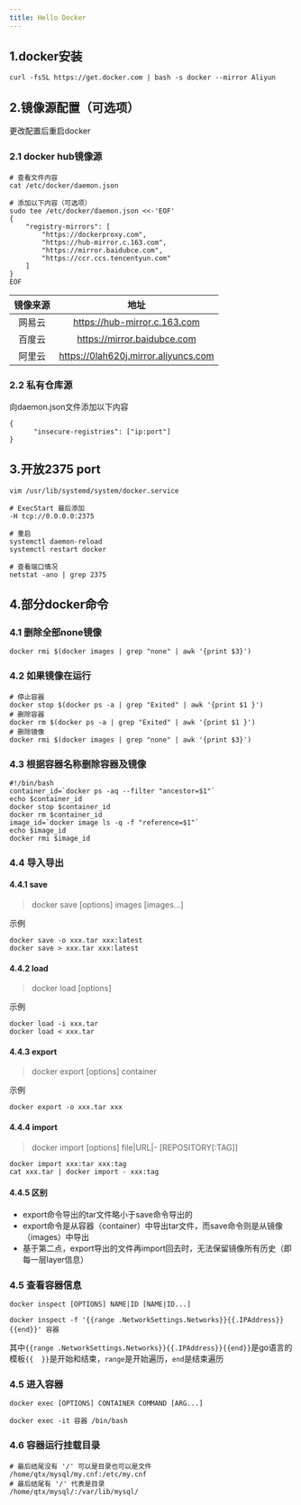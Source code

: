 ```yaml
---
title: Hello Docker
---
```


## 1.docker安装

````shell
curl -fsSL https://get.docker.com | bash -s docker --mirror Aliyun
````

## 2.镜像源配置（可选项）

更改配置后重启docker

### 2.1 docker hub镜像源

````shell
# 查看文件内容
cat /etc/docker/daemon.json
````

````shell
# 添加以下内容（可选项）
sudo tee /etc/docker/daemon.json <<-'EOF'
{
    "registry-mirrors": [
        "https://dockerproxy.com",
        "https://hub-mirror.c.163.com",
        "https://mirror.baidubce.com",
        "https://ccr.ccs.tencentyun.com"
    ]
}
EOF
````

| 镜像来源 |                 地址                 |
| :------: | :----------------------------------: |
|  网易云  |     https://hub-mirror.c.163.com     |
|  百度云  |     https://mirror.baidubce.com      |
|  阿里云  | https://0lah620j.mirror.aliyuncs.com |

### 2.2 私有仓库源

向daemon.json文件添加以下内容

````
{
	  "insecure-registries": ["ip:port"]
}
````

## 3.开放2375 port

````shell
vim /usr/lib/systemd/system/docker.service
````

````shell
# ExecStart 最后添加
-H tcp://0.0.0.0:2375
````

````shell
# 重启
systemctl daemon-reload
systemctl restart docker
````

````shell
# 查看端口情况
netstat -ano | grep 2375
````

## 4.部分docker命令

### 4.1 删除全部none镜像

```shell
docker rmi $(docker images | grep "none" | awk '{print $3}')
```

### 4.2 如果镜像在运行

````shell
# 停止容器
docker stop $(docker ps -a | grep "Exited" | awk '{print $1 }') 
# 删除容器
docker rm $(docker ps -a | grep "Exited" | awk '{print $1 }')
# 删除镜像
docker rmi $(docker images | grep "none" | awk '{print $3}')
````

### 4.3 根据容器名称删除容器及镜像

````shell
#!/bin/bash
container_id=`docker ps -aq --filter "ancestor=$1"`
echo $container_id
docker stop $container_id
docker rm $container_id
image_id=`docker image ls -q -f "reference=$1"`
echo $image_id
docker rmi $image_id
````

### 4.4 导入导出

#### 4.4.1 save

> docker save [options] images [images...]

示例

````shell
docker save -o xxx.tar xxx:latest
docker save > xxx.tar xxx:latest
````

#### 4.4.2 load

> docker load [options]

示例

`````shell
docker load -i xxx.tar
docker load < xxx.tar
`````

#### 4.4.3 export

> docker export [options] container

示例

````shell
docker export -o xxx.tar xxx
````

#### 4.4.4 import

> docker import [options] file|URL|- [REPOSITORY[:TAG]]

````shell
docker import xxx:tar xxx:tag
cat xxx.tar | docker import - xxx:tag
````

#### 4.4.5 区别

- export命令导出的tar文件略小于save命令导出的
- export命令是从容器（container）中导出tar文件，而save命令则是从镜像（images）中导出
- 基于第二点，export导出的文件再import回去时，无法保留镜像所有历史（即每一层layer信息）

### 4.5  查看容器信息

````shell
docker inspect [OPTIONS] NAME|ID [NAME|ID...]
````

````shell
docker inspect -f '{{range .NetworkSettings.Networks}}{{.IPAddress}}{{end}}' 容器
````

其中`{{range .NetworkSettings.Networks}}{{.IPAddress}}{{end}}`是go语言的模板`{{  }}`是开始和结束，`range`是开始遍历，`end`是结束遍历

### 4.5 进入容器

````shell
docker exec [OPTIONS] CONTAINER COMMAND [ARG...]
````

````shell
docker exec -it 容器 /bin/bash 
````

### 4.6 容器运行挂载目录

```shell
# 最后结尾没有 '/' 可以是目录也可以是文件
/home/qtx/mysql/my.cnf:/etc/my.cnf
# 最后结尾有 '/' 代表是目录
/home/qtx/mysql/:/var/lib/mysql/
```